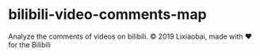 # bilibili-video-comments-map
Analyze the comments of  videos on bilibili.
© 2019 Lixiaobai, made with ♥ for the Bilibili 
